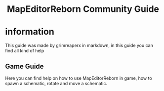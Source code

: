 <h1 align="center">MapEditorReborn Community Guide</h1>

# information

This guide was made by grimreaperx in markdown, in this guide you can find all kind of help

## Game Guide

Here you can find help on how to use MapEditorReborn in game, how to spawn a schematic, rotate and move a schematic.
